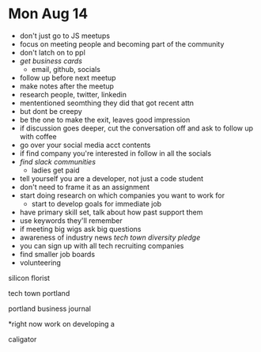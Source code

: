 # Mon Aug 14

* don't just go to JS meetups
* focus on meeting people and becoming part of the community
* don't latch on to ppl
* _get business cards_
  * email, github, socials
* follow up before next meetup
* make notes after the meetup
* research people, twitter, linkedin
* mententioned seomthing they did that got recent attn
* but dont be creepy
* be the one to make the exit, leaves good impression
* if discussion goes deeper, cut the conversation off and ask to follow up with coffee
* go over your social media acct contents
* if find company you're interested in follow in all the socials
* *find slack communities*
  * ladies get paid
* tell yourself you are a developer, not just a code student
* don't need to frame it as an assignment
* start doing research on which companies you want to work for
  * start to develop goals for immediate job
* have primary skill set, talk about how past support them
* use keywords they'll remember
* if meeting big wigs ask big questions
* awareness of industry news *tech town diversity pledge*
* you can sign up with all tech recruiting companies
* find smaller job boards
* volunteering

silicon florist

tech town portland

portland business journal

*right now work on developing a 

caligator
